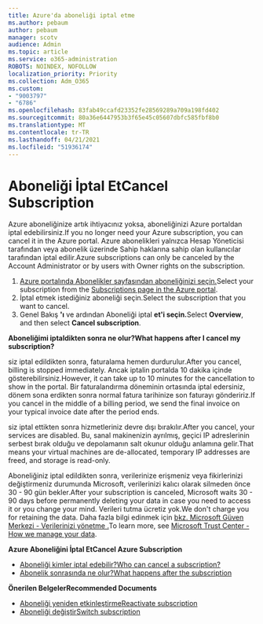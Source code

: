 ```yaml
---
title: Azure'da aboneliği iptal etme
ms.author: pebaum
author: pebaum
manager: scotv
audience: Admin
ms.topic: article
ms.service: o365-administration
ROBOTS: NOINDEX, NOFOLLOW
localization_priority: Priority
ms.collection: Adm_O365
ms.custom:
- "9003797"
- "6786"
ms.openlocfilehash: 83fab49ccafd23352fe28569289a709a198fd402
ms.sourcegitcommit: 80a36e6447953b3f65e45c05607dbfc585fbf8b0
ms.translationtype: MT
ms.contentlocale: tr-TR
ms.lasthandoff: 04/21/2021
ms.locfileid: "51936174"
---
```

# <a name="cancel-subscription"></a><span data-ttu-id="9530d-102">Aboneliği İptal Et</span><span class="sxs-lookup"><span data-stu-id="9530d-102">Cancel Subscription</span></span>

<span data-ttu-id="9530d-103">Azure aboneliğinize artık ihtiyacınız yoksa, aboneliğinizi Azure portaldan iptal edebilirsiniz.</span><span class="sxs-lookup"><span data-stu-id="9530d-103">If you no longer need your Azure subscription, you can cancel it in the Azure portal.</span></span> <span data-ttu-id="9530d-104">Azure abonelikleri yalnızca Hesap Yöneticisi tarafından veya abonelik üzerinde Sahip haklarına sahip olan kullanıcılar tarafından iptal edilir.</span><span class="sxs-lookup"><span data-stu-id="9530d-104">Azure subscriptions can only be canceled by the Account Administrator or by users with Owner rights on the subscription.</span></span>

1. <span data-ttu-id="9530d-105">[Azure portalında Abonelikler sayfasından aboneliğinizi seçin.](https://portal.azure.com/#blade/Microsoft_Azure_Billing/SubscriptionsBlade)</span><span class="sxs-lookup"><span data-stu-id="9530d-105">Select your subscription from the [Subscriptions page in the Azure portal](https://portal.azure.com/#blade/Microsoft_Azure_Billing/SubscriptionsBlade).</span></span>
2. <span data-ttu-id="9530d-106">İptal etmek istediğiniz aboneliği seçin.</span><span class="sxs-lookup"><span data-stu-id="9530d-106">Select the subscription that you want to cancel.</span></span>
3. <span data-ttu-id="9530d-107">Genel Bakış **'ı** ve ardından Aboneliği iptal **et'i seçin.**</span><span class="sxs-lookup"><span data-stu-id="9530d-107">Select **Overview**, and then select **Cancel subscription**.</span></span>

<span data-ttu-id="9530d-108">**Aboneliğimi iptaldikten sonra ne olur?**</span><span class="sxs-lookup"><span data-stu-id="9530d-108">**What happens after I cancel my subscription?**</span></span>

<span data-ttu-id="9530d-109">siz iptal edildikten sonra, faturalama hemen durdurulur.</span><span class="sxs-lookup"><span data-stu-id="9530d-109">After you cancel, billing is stopped immediately.</span></span> <span data-ttu-id="9530d-110">Ancak iptalin portalda 10 dakika içinde gösterebilirsiniz.</span><span class="sxs-lookup"><span data-stu-id="9530d-110">However, it can take up to 10 minutes for the cancellation to show in the portal.</span></span> <span data-ttu-id="9530d-111">Bir faturalandırma döneminin ortasında iptal edersiniz, dönem sona erdikten sonra normal fatura tarihinize son faturayı göndeririz.</span><span class="sxs-lookup"><span data-stu-id="9530d-111">If you cancel in the middle of a billing period, we send the final invoice on your typical invoice date after the period ends.</span></span>

<span data-ttu-id="9530d-112">siz iptal ettikten sonra hizmetleriniz devre dışı bırakılır.</span><span class="sxs-lookup"><span data-stu-id="9530d-112">After you cancel, your services are disabled.</span></span> <span data-ttu-id="9530d-113">Bu, sanal makinenizin ayrılmış, geçici IP adreslerinin serbest bırak olduğu ve depolamanın salt okunur olduğu anlamına gelir.</span><span class="sxs-lookup"><span data-stu-id="9530d-113">That means your virtual machines are de-allocated, temporary IP addresses are freed, and storage is read-only.</span></span>

<span data-ttu-id="9530d-114">Aboneliğiniz iptal edildikten sonra, verilerinize erişmeniz veya fikirlerinizi değiştirmeniz durumunda Microsoft, verilerinizi kalıcı olarak silmeden önce 30 - 90 gün bekler.</span><span class="sxs-lookup"><span data-stu-id="9530d-114">After your subscription is canceled, Microsoft waits 30 - 90 days before permanently deleting your data in case you need to access it or you change your mind.</span></span> <span data-ttu-id="9530d-115">Verileri tutma ücretiz yok.</span><span class="sxs-lookup"><span data-stu-id="9530d-115">We don't charge you for retaining the data.</span></span> <span data-ttu-id="9530d-116">Daha fazla bilgi edinmek için [bkz. Microsoft Güven Merkezi - Verilerinizi yönetme .](https://go.microsoft.com/fwLink/p/?LinkID=822930&clcid=0x409)</span><span class="sxs-lookup"><span data-stu-id="9530d-116">To learn more, see [Microsoft Trust Center - How we manage your data](https://go.microsoft.com/fwLink/p/?LinkID=822930&clcid=0x409).</span></span>

<span data-ttu-id="9530d-117">**Azure Aboneliğini İptal Et**</span><span class="sxs-lookup"><span data-stu-id="9530d-117">**Cancel Azure Subscription**</span></span>

- [<span data-ttu-id="9530d-118">Aboneliği kimler iptal edebilir?</span><span class="sxs-lookup"><span data-stu-id="9530d-118">Who can cancel a subscription?</span></span>](https://docs.microsoft.com/azure/billing/billing-how-to-cancel-azure-subscription?WT.mc_id=Portal-Microsoft_Azure_Support#who-can-cancel-a-subscription)
- [<span data-ttu-id="9530d-119">Abonelik sonrasında ne olur?</span><span class="sxs-lookup"><span data-stu-id="9530d-119">What happens after the subscription</span></span>](https://docs.microsoft.com/azure/billing/billing-how-to-cancel-azure-subscription?WT.mc_id=Portal-Microsoft_Azure_Support#what-happens-after-i-cancel-my-subscription)

<span data-ttu-id="9530d-120">**Önerilen Belgeler**</span><span class="sxs-lookup"><span data-stu-id="9530d-120">**Recommended Documents**</span></span>

- [<span data-ttu-id="9530d-121">Aboneliği yeniden etkinleştirme</span><span class="sxs-lookup"><span data-stu-id="9530d-121">Reactivate subscription</span></span>](https://docs.microsoft.com/azure/billing/billing-how-to-cancel-azure-subscription?WT.mc_id=Portal-Microsoft_Azure_Support#reactivate-subscription)
- [<span data-ttu-id="9530d-122">Aboneliği değiştir</span><span class="sxs-lookup"><span data-stu-id="9530d-122">Switch subscription</span></span>](https://docs.microsoft.com/azure/billing/billing-how-to-switch-azure-offer?WT.mc_id=Portal-Microsoft_Azure_Support)